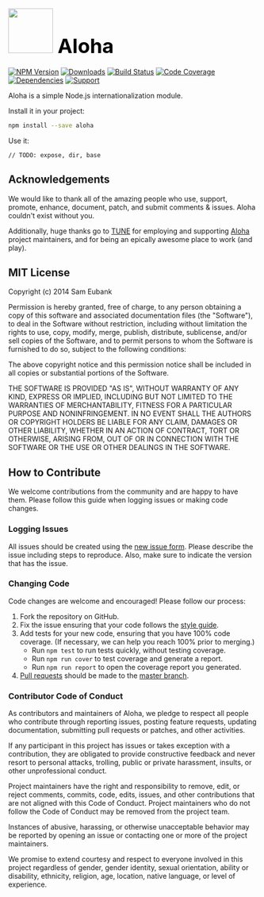 # <a href="http://lighter.io/aloha" style="font-size:40px;text-decoration:none;color:#000"><img src="https://cdn.rawgit.com/lighterio/lighter.io/master/public/aloha.svg" style="width:90px;height:90px"> Aloha</a>
[![NPM Version](https://img.shields.io/npm/v/aloha.svg)](https://npmjs.org/package/aloha)
[![Downloads](https://img.shields.io/npm/dm/aloha.svg)](https://npmjs.org/package/aloha)
[![Build Status](https://img.shields.io/travis/lighterio/aloha.svg)](https://travis-ci.org/lighterio/aloha)
[![Code Coverage](https://img.shields.io/coveralls/lighterio/aloha/master.svg)](https://coveralls.io/r/lighterio/aloha)
[![Dependencies](https://img.shields.io/david/lighterio/aloha.svg)](https://david-dm.org/lighterio/aloha)
[![Support](https://img.shields.io/gratipay/Lighter.io.svg)](https://gratipay.com/Lighter.io/)


Aloha is a simple Node.js internationalization module.

Install it in your project:
```bash
npm install --save aloha
```

Use it:
```
// TODO: expose, dir, base
```


## Acknowledgements

We would like to thank all of the amazing people who use, support,
promote, enhance, document, patch, and submit comments & issues.
Aloha couldn't exist without you.

Additionally, huge thanks go to [TUNE](http://www.tune.com) for employing
and supporting [Aloha](http://lighter.io/aloha) project maintainers,
and for being an epically awesome place to work (and play).


## MIT License

Copyright (c) 2014 Sam Eubank

Permission is hereby granted, free of charge, to any person obtaining a copy
of this software and associated documentation files (the "Software"), to deal
in the Software without restriction, including without limitation the rights
to use, copy, modify, merge, publish, distribute, sublicense, and/or sell
copies of the Software, and to permit persons to whom the Software is
furnished to do so, subject to the following conditions:

The above copyright notice and this permission notice shall be included in all
copies or substantial portions of the Software.

THE SOFTWARE IS PROVIDED "AS IS", WITHOUT WARRANTY OF ANY KIND, EXPRESS OR
IMPLIED, INCLUDING BUT NOT LIMITED TO THE WARRANTIES OF MERCHANTABILITY,
FITNESS FOR A PARTICULAR PURPOSE AND NONINFRINGEMENT. IN NO EVENT SHALL THE
AUTHORS OR COPYRIGHT HOLDERS BE LIABLE FOR ANY CLAIM, DAMAGES OR OTHER
LIABILITY, WHETHER IN AN ACTION OF CONTRACT, TORT OR OTHERWISE, ARISING FROM,
OUT OF OR IN CONNECTION WITH THE SOFTWARE OR THE USE OR OTHER DEALINGS IN THE
SOFTWARE.


## How to Contribute

We welcome contributions from the community and are happy to have them.
Please follow this guide when logging issues or making code changes.

### Logging Issues

All issues should be created using the
[new issue form](https://github.com/lighterio/aloha/issues/new).
Please describe the issue including steps to reproduce. Also, make sure
to indicate the version that has the issue.

### Changing Code

Code changes are welcome and encouraged! Please follow our process:

1. Fork the repository on GitHub.
2. Fix the issue ensuring that your code follows the
   [style guide](http://lighter.io/style-guide).
3. Add tests for your new code, ensuring that you have 100% code coverage.
   (If necessary, we can help you reach 100% prior to merging.)
   * Run `npm test` to run tests quickly, without testing coverage.
   * Run `npm run cover` to test coverage and generate a report.
   * Run `npm run report` to open the coverage report you generated.
4. [Pull requests](http://help.github.com/send-pull-requests/) should be made
   to the [master branch](https://github.com/lighterio/aloha/tree/master).

### Contributor Code of Conduct

As contributors and maintainers of Aloha, we pledge to respect all
people who contribute through reporting issues, posting feature requests,
updating documentation, submitting pull requests or patches, and other
activities.

If any participant in this project has issues or takes exception with a
contribution, they are obligated to provide constructive feedback and never
resort to personal attacks, trolling, public or private harassment, insults, or
other unprofessional conduct.

Project maintainers have the right and responsibility to remove, edit, or
reject comments, commits, code, edits, issues, and other contributions
that are not aligned with this Code of Conduct. Project maintainers who do
not follow the Code of Conduct may be removed from the project team.

Instances of abusive, harassing, or otherwise unacceptable behavior may be
reported by opening an issue or contacting one or more of the project
maintainers.

We promise to extend courtesy and respect to everyone involved in this project
regardless of gender, gender identity, sexual orientation, ability or
disability, ethnicity, religion, age, location, native language, or level of
experience.
